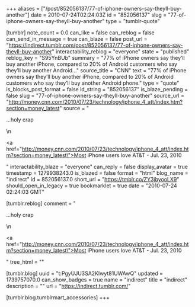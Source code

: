 +++
aliases = ["/post/852056137/77-of-iphone-owners-say-theyll-buy-another"]
date = 2010-07-24T02:24:03Z
id = "852056137"
slug = "77-of-iphone-owners-say-theyll-buy-another"
type = "tumblr-quote"

[tumblr]
note_count = 0.0
can_like = false
can_reblog = false
can_send_in_message = true
can_blaze = false
post_url = "https://indirect.tumblr.com/post/852056137/77-of-iphone-owners-say-theyll-buy-another"
interactability_reblog = "everyone"
state = "published"
reblog_key = "S95YnBUb"
summary = "77% of iPhone owners say they’ll buy another iPhone, compared to 20% of Android customers who say they’ll buy another Android..."
source_title = "CNN"
text = "77% of iPhone owners say they&rsquo;ll buy another iPhone, compared to 20% of Android customers who say they&rsquo;ll buy another Android phone."
type = "quote"
is_blocks_post_format = false
id_string = "852056137"
is_blaze_pending = false
slug = "77-of-iphone-owners-say-theyll-buy-another"
source_url = "http://money.cnn.com/2010/07/23/technology/iphone_4_att/index.htm?section=money_latest"
source = "<p>&hellip;holy crap</p>\n<p><a href=\"http://money.cnn.com/2010/07/23/technology/iphone_4_att/index.htm?section=money_latest\">Most iPhone users love AT&amp;T - Jul. 23, 2010</a></p>"
interactability_blaze = "everyone"
can_reply = false
display_avatar = true
timestamp = 1279938243.0
is_blazed = false
format = "html"
blog_name = "indirect"
id = 852056137.0
short_url = "https://tmblr.co/ZY3jbyooLX9"
should_open_in_legacy = true
bookmarklet = true
date = "2010-07-24 02:24:03 GMT"

[tumblr.reblog]
comment = "<p>…holy crap</p>\n<p><a href=\"http://money.cnn.com/2010/07/23/technology/iphone_4_att/index.htm?section=money_latest\">Most iPhone users love AT&amp;T - Jul. 23, 2010</a></p>"
tree_html = ""

[tumblr.blog]
uuid = "t:PgyUJU3SA2Klwyt81UWAwQ"
updated = 1739757070.0
can_show_badges = true
name = "indirect"
title = "indirect"
description = ""
url = "https://indirect.tumblr.com/"

[tumblr.blog.tumblrmart_accessories]
+++
